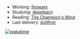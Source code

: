 - Working: [finneaty](https://www.finneaty.com/)
- Studying: [deeplearn](https://github.com/rickmff/deeplearn)
- Reading: [The Champion's Mind](https://heather-carpenter-e0c.notion.site/The-Champion-s-Mind-1c62c1671f28806987cad43e32d12949)
- Last delivery: [doitfirst](https://chromewebstore.google.com/detail/doitfirst/mjookhejbgffdhaiibcdkfmmhbocdgea)

[![wakatime](https://wakatime.com/badge/rickmff/018ec31e-8bb6-43ef-bfba-5170dc05062a.svg?style=flat-square)](https://wakatime.com/@rickmff)
